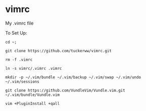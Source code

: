 # vimrc
My .vimrc file

To Set Up:

```cd ~;```

```git clone https://github.com/tuckerww/vimrc.git```

```rm -f .vimrc```

```ln -s vimrc/.vimrc .vimrc```

```mkdir -p ~/.vim/bundle ~/.vim/backup ~/.vim/swap ~/.vim/undo ~/.vim/sessions```

```git clone https://github.com/VundleVim/Vundle.vim.git ~/.vim/bundle/Vundle.vim```

```vim +PluginInstall +qall```
